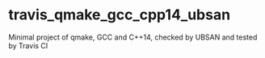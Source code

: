 # travis_qmake_gcc_cpp14_ubsan
Minimal project of qmake, GCC and C++14, checked by UBSAN and tested by Travis CI 
